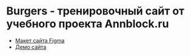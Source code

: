 # Burgers - тренировочный сайт от учебного проекта Annblock.ru

* [Макет сайта Figma](https://www.figma.com/file/rk3aAhN3sQczBj8V9OA3f5/Burgers-Menu-Responsive-(Copy)?node-id=703%3A1101&t=e9GUQvADdlD567IH-1)
* [Демо сайта](https://elvidesign.github.io/Module01-Burger/index.html)